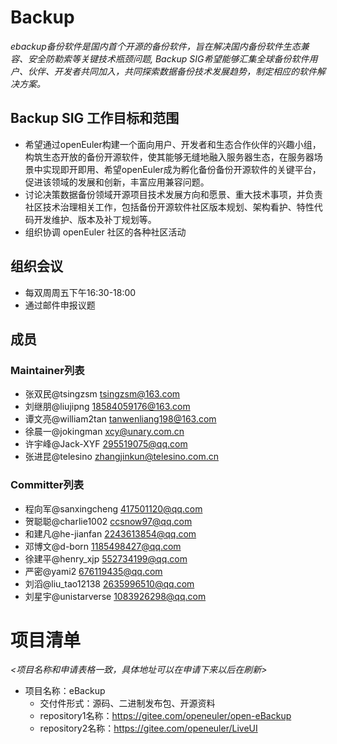 # Backup

*ebackup备份软件是国内首个开源的备份软件，旨在解决国内备份软件生态兼容、安全防勒索等关键技术瓶颈问题, Backup SIG希望能够汇集全球备份软件用户、伙伴、开发者共同加入，共同探索数据备份技术发展趋势，制定相应的软件解决方案。*<br>

## Backup SIG 工作目标和范围

- 希望通过openEuler构建一个面向用户、开发者和生态合作伙伴的兴趣小组，构筑生态开放的备份开源软件，使其能够无缝地融入服务器生态，在服务器场景中实现即开即用、希望openEuler成为孵化备份备份开源软件的关键平台，促进该领域的发展和创新，丰富应用兼容问题。
- 讨论决策数据备份领域开源项目技术发展方向和愿景、重大技术事项，并负责社区技术治理相关工作，包括备份开源软件社区版本规划、架构看护、特性代码开发维护、版本及补丁规划等。
- 组织协调 openEuler 社区的各种社区活动

## 组织会议
- 每双周周五下午16:30-18:00
- 通过邮件申报议题

## 成员

### Maintainer列表
- 张双民@tsingzsm     tsingzsm@163.com
- 刘继朋@liujipng    18584059176@163.com
- 谭文亮@william2tan  tanwenliang198@163.com
- 徐晨一@jokingman    xcy@unary.com.cn
- 许宇峰@Jack-XYF     295519075@qq.com
- 张进昆@telesino     zhangjinkun@telesino.com.cn

### Committer列表
- 程向军@sanxingcheng   417501120@qq.com
- 贺聪聪@charlie1002    ccsnow97@qq.com
- 和建凡@he-jianfan     2243613854@qq.com
- 邓博文@d-born         1185498427@qq.com
- 徐建平@henry_xjp      552734199@qq.com
- 严密@yami2            676119435@qq.com 
- 刘滔@liu_tao12138     2635996510@qq.com
- 刘星宇@unistarverse   1083926298@qq.com



# 项目清单

*<项目名称和申请表格一致，具体地址可以在申请下来以后在刷新>*

- 项目名称：eBackup
     - 交付件形式：源码、二进制发布包、开源资料
     - repository1名称：https://gitee.com/openeuler/open-eBackup
     - repository2名称：https://gitee.com/openeuler/LiveUI
     